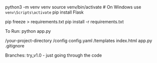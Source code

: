 python3 -m venv venv
source venv/bin/activate  # On Windows use `venv\Scripts\activate`
pip install Flask

pip freeze > requirements.txt
pip install -r requirements.txt

To Run: python app.py


/your-project-directory
    /config
        config.yaml
    /templates
        index.html
    app.py
    .gitignore

Branches:
try_v1.0 - just going through the code